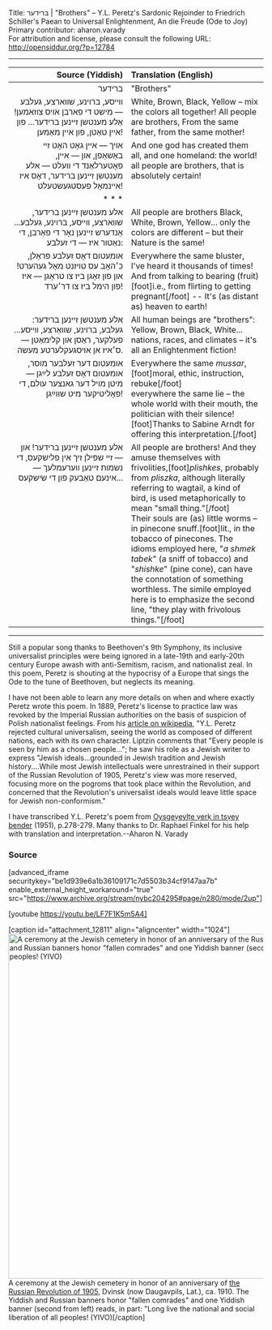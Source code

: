 <html>
<head></head>
<body>
Title: בּרידער | "Brothers" – Y.L. Peretz's Sardonic Rejoinder to Friedrich Schiller's Paean to Universal Enlightenment, An die Freude (Ode to Joy)<br />
Primary contributor: aharon.varady<br />
For attribution and license, please consult the following URL: <a href="http://opensiddur.org/?p=12784">http://opensiddur.org/?p=12784</a>
<p />
<hr />

<table style="margin-left: auto;margin-right: auto;" class="draggable">
<thead><tr><th id="x" style="text-align: right;">Source (Yiddish)</th><th style="text-align: left;">Translation (English)</th></tr></thead>
<tbody>
<tr><td style="vertical-align:top;" width="46%">
<div class="yiddish" style="text-align: right;"><span lang="he">
ברידער
</span></div>
</td>
 
<td style="vertical-align:top;" width="53%">
<div class="english">
"Brothers"
</div>
</td></tr>


<tr><td style="vertical-align:top;" width="46%">
<div class="yiddish" style="text-align: right;"><span lang="he">
ווייסע, ברוינע, שווארצע, געלבע —
מישט די פארבן אויס צוזאמען!
אַלע מענטשן זיינען ברידער...
פון איין טאַטן, פון איין מאַמען!
</span></div>
</td>
 
<td style="vertical-align:top;" width="53%">
<div class="english">
White, Brown, Black, Yellow –
mix the colors all together!
All people are brothers,
From the same father, from the same mother!
</div>
</td></tr>


<tr><td style="vertical-align:top;" width="46%">
<div class="yiddish" style="text-align: right;"><span lang="he">
אויך — איין גאָט האָט זיי באַשאַפן,
און — איין, פאָטערלאַנד די וועלט —
אלע מענטשן זיינען ברידער,
דאָס איז איינמאָל פעסטגעשטעלט!
</span></div>
</td>
 
<td style="vertical-align:top;" width="53%">
<div class="english">
And one god has created them all,
and one homeland: the world!
all people are brothers,
that is absolutely certain!
</div>
</td></tr>

<tr><td><div class="liturgy" style="text-align: right;"><span lang="he">* * *</td><td></td></tr>

<tr><td style="vertical-align:top;" width="46%">
<div class="yiddish" style="text-align: right;"><span lang="he">
אלע מענטשן זיינען ברידער,
שווארצע, ווייסע, ברוינע, געלבע...
אַנדערש זיינען נאָר די פאַרבן,
די נאַטור איז — די זעלבע:
</span></div>
</td>
 
<td style="vertical-align:top;" width="53%">
<div class="english">
All people are brothers
Black, White, Brown, Yellow...
only the colors are different –
but their Nature is the same!
</div>
</td></tr>


<tr><td style="vertical-align:top;" width="46%">
<div class="yiddish" style="text-align: right;"><span lang="he">
אומעטום דאָס זעלבע פּראַלן,
כ׳האָב עס טויזנט מאָל געהערט!
און פון זאָגן ביז צו טראָגן —
איז פון הימל ביז צו דר׳ערד!
</span></div>
</td>
 
<td style="vertical-align:top;" width="53%">
<div class="english">
Everywhere the same bluster,
I've heard it thousands of times!
And from talking to bearing (fruit)[foot]i.e., from flirting to getting pregnant[/foot] --
It's (as distant as) heaven to earth!
</div>
</td></tr>


<tr><td style="vertical-align:top;" width="46%">
<div class="yiddish" style="text-align: right;"><span lang="he">
אלע מענטשן זיינען ברידער:
געלבע, ברוינע, שוואַרצע, װײסע...
פעלקער, ראַסן און קלימאַטן —
ס׳איז אן אויסגעקלערטע מעשה.
</span></div>
</td>
 
<td style="vertical-align:top;" width="53%">
<div class="english">
All human beings are "brothers":
Yellow, Brown, Black, White...
nations, races, and climates –
it's all an Enlightenment fiction!
</div>
</td></tr>


<tr><td style="vertical-align:top;" width="46%">
<div class="yiddish" style="text-align: right;"><span lang="he">
אומעטום דער זעלבער מוסר,
אומעטום דאָס זעלבע לײַגן —
מיטן מויל דער גאנצער עולם,
די פּאָליטיקער מיט שווײַגן!
</span></div>
</td>
 
<td style="vertical-align:top;" width="53%">
<div class="english">
Everywhere the same <em>mussar</em>, [foot]moral, ethic, instruction, rebuke[/foot]&nbsp;<br />
everywhere the same lie –
the whole world with their mouth,
the politician with their silence![foot]Thanks to Sabine Arndt for offering this interpretation.[/foot]
</div>
</td></tr>


<tr><td style="vertical-align:top;" width="46%">
<div class="yiddish" style="text-align: right;"><span lang="he">
אלע מענטשן זיינען ברידער!
און — זיי שפּילן זיך אין פלישקעס,
די נשמות זיינען ווערעמלעך —
אינעם טאַבעק פון די שישקעס...
</span></div>
</td>
 
<td style="vertical-align:top;" width="53%">
<div class="english">
All people are brothers!
And they amuse themselves with frivolities,[foot]<em>plishkes</em>, probably from <em>pliszka</em>, although literally referring to wagtail, a kind of bird, is used metaphorically to mean "small thing."[/foot]&nbsp;<br />
Their souls are (as) little worms –
in pinecone snuff.[foot]lit., in the tobacco of pinecones. The idioms employed here, "<em>a shmek tabek</em>" (a sniff of tobacco) and "<em>shishke</em>" (pine cone), can have the connotation of something worthless. The simile employed here is to emphasize the second line, "they play with frivolous things."[/foot]
</div>
</td></tr></tbody></table>

<hr />

Still a popular song thanks to Beethoven's 9th Symphony, its inclusive universalist principles were being ignored in a late-19th and early-20th century Europe awash with anti-Semitism, racism, and nationalist zeal. In this poem, Peretz is shouting at the hypocrisy of a Europe that sings the Ode to the tune of Beethoven, but neglects its meaning.

I have not been able to learn any more details on when and where exactly Peretz wrote this poem. In 1889, Peretz's license to practice law was revoked by the Imperial Russian authorities on the basis of suspicion of Polish nationalist feelings. From his <a href="https://en.wikipedia.org/wiki/I._L._Peretz">article on wikipedia</a>, "Y.L. Peretz rejected cultural universalism, seeing the world as composed of different nations, each with its own character. Liptzin comments that "Every people is seen by him as a chosen people..."; he saw his role as a Jewish writer to express "Jewish ideals...grounded in Jewish tradition and Jewish history....While most Jewish intellectuals were unrestrained in their support of the Russian Revolution of 1905, Peretz's view was more reserved, focusing more on the pogroms that took place within the Revolution, and concerned that the Revolution's universalist ideals would leave little space for Jewish non-conformism."

I have transcribed Y.L. Peretz's poem from <a href="https://archive.org/stream/nybc204295#page/n280/mode/2up">Oysgeṿeylṭe ṿerḳ in tsṿey bender</a> (1951), p.278-279. Many thanks to Dr. Raphael Finkel for his help with translation and interpretation.--Aharon N. Varady

<h3>Source</h3>

[advanced_iframe securitykey="be1d939e6a1b36109171c7d5503b34cf9147aa7b" enable_external_height_workaround="true" src="https://www.archive.org/stream/nybc204295#page/n280/mode/2up"]

[youtube https://youtu.be/LF7F1K5m5A4]

[caption id="attachment_12811" align="aligncenter" width="1024"]<a href="https://opensiddur.org/wp-content/uploads/2016/02/Ceremony-at-the-Jewish-cemetery-in-honor-of-an-anniversary-of-the-Russian-Revolution-of-1905-Dvinsk-ca.-1910.png" rel="attachment wp-att-12811"><img src="https://opensiddur.org/wp-content/uploads/2016/02/Ceremony-at-the-Jewish-cemetery-in-honor-of-an-anniversary-of-the-Russian-Revolution-of-1905-Dvinsk-ca.-1910-e1456172667940.png" alt="A ceremony at the Jewish cemetery in honor of an anniversary of the Russian Revolution of 1905, Dvinsk (now Daugavpils, Lat.), ca. 1910. The Yiddish and Russian banners honor &quot;fallen comrades&quot; and one Yiddish banner (second from left) reads, in part: &quot;Long live the national and social liberation of all peoples! (YIVO)" width="1024" height="680" class="size-full wp-image-12811" /></a> A ceremony at the Jewish cemetery in honor of an anniversary of <a href="http://www.yivoencyclopedia.org/article.aspx/Russian_Revolution_of_1905">the Russian Revolution of 1905</a>, Dvinsk (now Daugavpils, Lat.), ca. 1910. The Yiddish and Russian banners honor "fallen comrades" and one Yiddish banner (second from left) reads, in part: "Long live the national and social liberation of all peoples! (YIVO)[/caption]
</body>
</html>